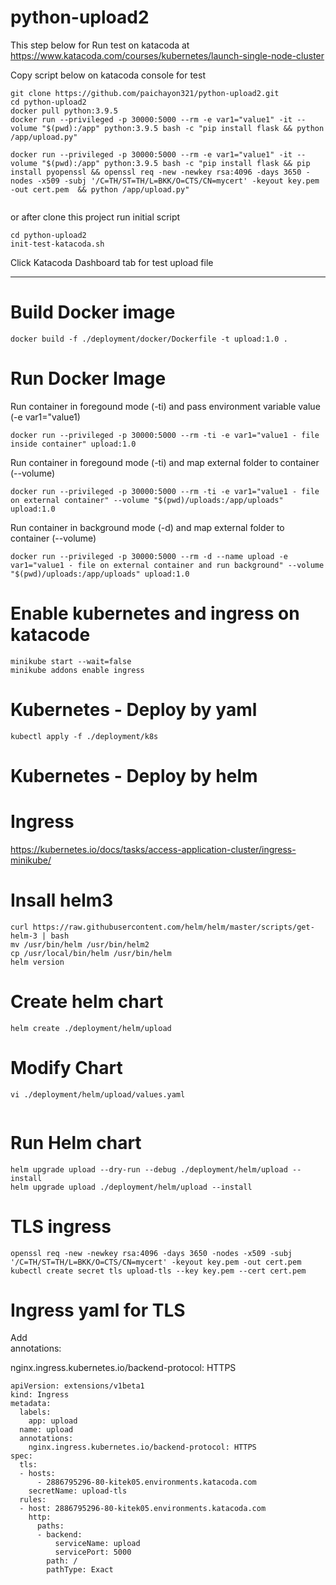 # python-upload2
This step below for Run test on katacoda at
https://www.katacoda.com/courses/kubernetes/launch-single-node-cluster

Copy script below on katacoda console for test

```
git clone https://github.com/paichayon321/python-upload2.git
cd python-upload2
docker pull python:3.9.5
docker run --privileged -p 30000:5000 --rm -e var1="value1" -it --volume "$(pwd):/app" python:3.9.5 bash -c "pip install flask && python /app/upload.py"

docker run --privileged -p 30000:5000 --rm -e var1="value1" -it --volume "$(pwd):/app" python:3.9.5 bash -c "pip install flask && pip install pyopenssl && openssl req -new -newkey rsa:4096 -days 3650 -nodes -x509 -subj '/C=TH/ST=TH/L=BKK/O=CTS/CN=mycert' -keyout key.pem -out cert.pem  && python /app/upload.py"
 
```
or after clone this project run initial script 
```
cd python-upload2
init-test-katacoda.sh
```

Click Katacoda Dashboard tab for test upload file

---

# Build Docker image
```
docker build -f ./deployment/docker/Dockerfile -t upload:1.0 .
```

# Run Docker Image
Run container in foregound mode (-ti) and pass environment variable value (-e var1="value1)
```
docker run --privileged -p 30000:5000 --rm -ti -e var1="value1 - file inside container" upload:1.0
```

Run container in foregound mode (-ti) and map external folder to container (--volume)
```
docker run --privileged -p 30000:5000 --rm -ti -e var1="value1 - file on external container" --volume "$(pwd)/uploads:/app/uploads" upload:1.0
```

Run container in background mode (-d) and map external folder to container (--volume)
```
docker run --privileged -p 30000:5000 --rm -d --name upload -e var1="value1 - file on external container and run background" --volume "$(pwd)/uploads:/app/uploads" upload:1.0
```
# Enable kubernetes and ingress on katacode
```
minikube start --wait=false
minikube addons enable ingress
```

# Kubernetes - Deploy by yaml
```
kubectl apply -f ./deployment/k8s
```


# Kubernetes - Deploy by helm

# Ingress
https://kubernetes.io/docs/tasks/access-application-cluster/ingress-minikube/

# Insall helm3
```
curl https://raw.githubusercontent.com/helm/helm/master/scripts/get-helm-3 | bash
mv /usr/bin/helm /usr/bin/helm2
cp /usr/local/bin/helm /usr/bin/helm
helm version
```

# Create helm chart
```
helm create ./deployment/helm/upload
```
# Modify Chart
```
vi ./deployment/helm/upload/values.yaml


```


# Run Helm chart
```
helm upgrade upload --dry-run --debug ./deployment/helm/upload --install
helm upgrade upload ./deployment/helm/upload --install

```

# TLS ingress
```
openssl req -new -newkey rsa:4096 -days 3650 -nodes -x509 -subj '/C=TH/ST=TH/L=BKK/O=CTS/CN=mycert' -keyout key.pem -out cert.pem
kubectl create secret tls upload-tls --key key.pem --cert cert.pem

```

# Ingress yaml for TLS
Add   
annotations:

  nginx.ingress.kubernetes.io/backend-protocol: HTTPS

```
apiVersion: extensions/v1beta1
kind: Ingress
metadata:
  labels:
    app: upload
  name: upload
  annotations:
    nginx.ingress.kubernetes.io/backend-protocol: HTTPS
spec:
  tls:
  - hosts:
      - 2886795296-80-kitek05.environments.katacoda.com
    secretName: upload-tls
  rules:
  - host: 2886795296-80-kitek05.environments.katacoda.com
    http:
      paths:
      - backend:
          serviceName: upload
          servicePort: 5000
        path: /
        pathType: Exact
```
